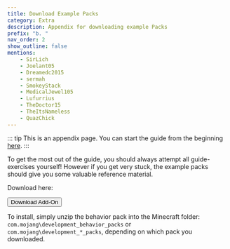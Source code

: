 ```yaml
---
title: Download Example Packs
category: Extra
description: Appendix for downloading example Packs
prefix: "b. "
nav_order: 2
show_outline: false
mentions:
    - SirLich
    - Joelant05
    - Dreamedc2015
    - sermah
    - SmokeyStack
    - MedicalJewel105
    - Lufurrius
    - TheDoctor15
    - TheItsNameless
    - QuazChick
---
```


::: tip
This is an appendix page. You can start the guide from the beginning [here](/guide/introduction).
:::

To get the most out of the guide, you should always attempt all guide-exercises yourself! However if you get very stuck, the example packs should give you some valuable reference material.

Download here:

<Button link="https://github.com/Bedrock-OSS/wiki-addon/releases/download/download/legacy_guide.mcaddon">
    Download Add-On
</Button>

To install, simply unzip the behavior pack into the Minecraft folder: `com.mojang\development_behavior_packs` or `com.mojang\development_*_packs`, depending on which pack you downloaded.
